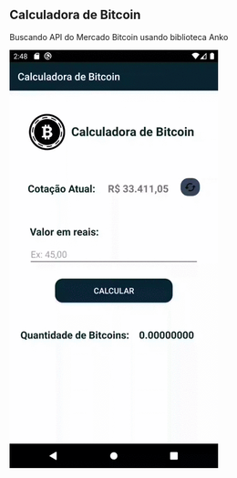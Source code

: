 ## Calculadora de Bitcoin
Buscando API do Mercado Bitcoin usando biblioteca Anko

![gif_calculadora_de_bitcoin](https://github.com/Luana-vargas/calculadora-de-bitcoin/blob/master/calculadora-bitcoin.gif)
